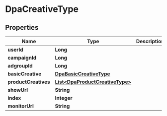 

# DpaCreativeType


## Properties

Name | Type | Description | Notes
------------ | ------------- | ------------- | -------------
**userId** | **Long** |  |  [optional]
**campaignId** | **Long** |  |  [optional]
**adgroupId** | **Long** |  |  [optional]
**basicCreative** | [**DpaBasicCreativeType**](DpaBasicCreativeType.md) |  |  [optional]
**productCreatives** | [**List&lt;DpaProductCreativeType&gt;**](DpaProductCreativeType.md) |  |  [optional]
**showUrl** | **String** |  |  [optional]
**index** | **Integer** |  |  [optional]
**monitorUrl** | **String** |  |  [optional]



